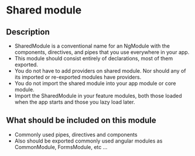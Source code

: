 # Shared module
## Description
* SharedModule is a conventional name for an NgModule with the components, directives, and pipes that you use everywhere in your app. 
* This module should consist entirely of declarations, most of them exported.
* You do not have to add providers on shared module. Nor should any of its imported or re-exported modules have providers.
* You do not import the shared module into your app module or core module.
* Import the SharedModule in your feature modules, both those loaded when the app starts and those you lazy load later.

## What should be included on this module
* Commonly used pipes, directives and components
* Also should be exported commonly used angular modules as CommonModule, FormsModule, etc ...
